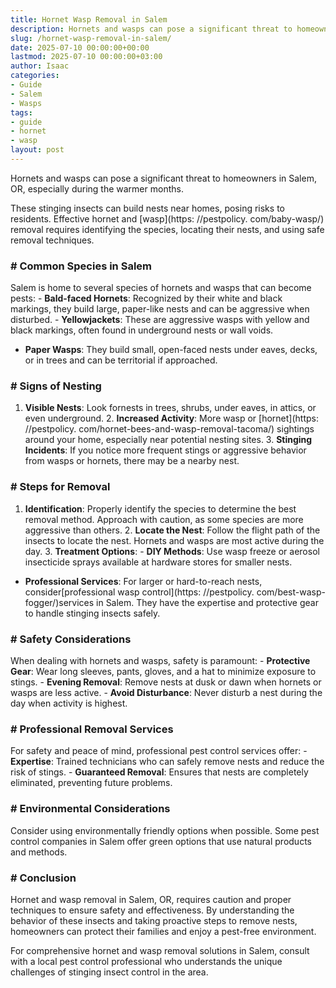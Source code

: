 ```yaml
---
title: Hornet Wasp Removal in Salem
description: Hornets and wasps can pose a significant threat to homeowners in Salem, OR, especially during the warmer months. These stinging insects can build nests near...
slug: /hornet-wasp-removal-in-salem/
date: 2025-07-10 00:00:00+00:00
lastmod: 2025-07-10 00:00:00+03:00
author: Isaac
categories:
- Guide
- Salem
- Wasps
tags:
- guide
- hornet
- wasp
layout: post
---
```


Hornets and wasps can pose a significant threat to homeowners in Salem, OR, especially during the warmer months.

These stinging insects can build nests near homes, posing risks to residents. Effective hornet and [wasp](https: //pestpolicy. com/baby-wasp/) removal requires identifying the species, locating their nests, and using safe removal techniques.

### # Common Species in Salem

Salem is home to several species of hornets and wasps that can become pests: - **Bald-faced Hornets**: Recognized by their white and black markings, they build large, paper-like nests and can be aggressive when disturbed. - **Yellowjackets**: These are aggressive wasps with yellow and black markings, often found in underground nests or wall voids.

- **Paper Wasps**: They build small, open-faced nests under eaves, decks, or in trees and can be territorial if approached.

### # Signs of Nesting

1. **Visible Nests**: Look fornests in trees, shrubs, under eaves, in attics, or even underground. 2. **Increased Activity**: More wasp or [hornet](https: //pestpolicy. com/hornet-bees-and-wasp-removal-tacoma/) sightings around your home, especially near potential nesting sites. 3. **Stinging Incidents**: If you notice more frequent stings or aggressive behavior from wasps or hornets, there may be a nearby nest.

### # Steps for Removal

1. **Identification**: Properly identify the species to determine the best removal method. Approach with caution, as some species are more aggressive than others. 2. **Locate the Nest**: Follow the flight path of the insects to locate the nest. Hornets and wasps are most active during the day. 3. **Treatment Options**: - **DIY Methods**: Use wasp freeze or aerosol insecticide sprays available at hardware stores for smaller nests.

- **Professional Services**: For larger or hard-to-reach nests, consider[professional wasp control](https: //pestpolicy. com/best-wasp-fogger/)services in Salem. They have the expertise and protective gear to handle stinging insects safely.

### # Safety Considerations

When dealing with hornets and wasps, safety is paramount: - **Protective Gear**: Wear long sleeves, pants, gloves, and a hat to minimize exposure to stings. - **Evening Removal**: Remove nests at dusk or dawn when hornets or wasps are less active. - **Avoid Disturbance**: Never disturb a nest during the day when activity is highest.

### # Professional Removal Services

For safety and peace of mind, professional pest control services offer: - **Expertise**: Trained technicians who can safely remove nests and reduce the risk of stings. - **Guaranteed Removal**: Ensures that nests are completely eliminated, preventing future problems.

### # Environmental Considerations

Consider using environmentally friendly options when possible. Some pest control companies in Salem offer green options that use natural products and methods.

### # Conclusion

Hornet and wasp removal in Salem, OR, requires caution and proper techniques to ensure safety and effectiveness. By understanding the behavior of these insects and taking proactive steps to remove nests, homeowners can protect their families and enjoy a pest-free environment.

For comprehensive hornet and wasp removal solutions in Salem, consult with a local pest control professional who understands the unique challenges of stinging insect control in the area.
